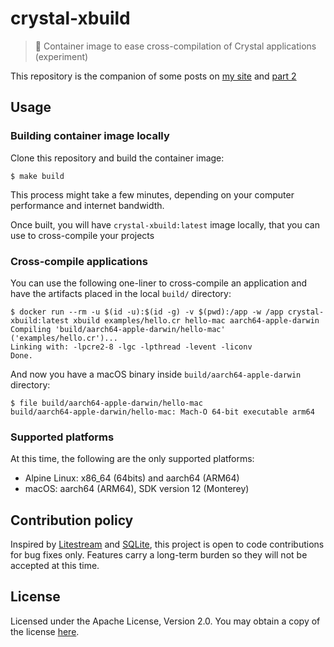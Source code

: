 # crystal-xbuild
> 🧪 Container image to ease cross-compilation of Crystal applications (experiment)

This repository is the companion of some posts on [my site](https://luislavena.info/writing/cross-compiling-crystal-applications-part-1/) and [part 2](https://luislavena.info/writing/cross-compiling-crystal-applications-part-2/)

## Usage

### Building container image locally

Clone this repository and build the container image:

```console
$ make build
```

This process might take a few minutes, depending on your computer performance
and internet bandwidth.

Once built, you will have `crystal-xbuild:latest` image locally, that you can
use to cross-compile your projects

### Cross-compile applications

You can use the following one-liner to cross-compile an application and have
the artifacts placed in the local `build/` directory:

```console
$ docker run --rm -u $(id -u):$(id -g) -v $(pwd):/app -w /app crystal-xbuild:latest xbuild examples/hello.cr hello-mac aarch64-apple-darwin
Compiling 'build/aarch64-apple-darwin/hello-mac' ('examples/hello.cr')...
Linking with: -lpcre2-8 -lgc -lpthread -levent -liconv
Done.
```

And now you have a macOS binary inside `build/aarch64-apple-darwin` directory:

```console
$ file build/aarch64-apple-darwin/hello-mac
build/aarch64-apple-darwin/hello-mac: Mach-O 64-bit executable arm64
```

### Supported platforms

At this time, the following are the only supported platforms:

* Alpine Linux: x86_64 (64bits) and aarch64 (ARM64)
* macOS: aarch64 (ARM64), SDK version 12 (Monterey)

## Contribution policy

Inspired by [Litestream](https://github.com/benbjohnson/litestream) and
[SQLite](https://sqlite.org/copyright.html#notopencontrib), this project is
open to code contributions for bug fixes only. Features carry a long-term
burden so they will not be accepted at this time.

## License

Licensed under the Apache License, Version 2.0. You may obtain a copy of
the license [here](./LICENSE).
